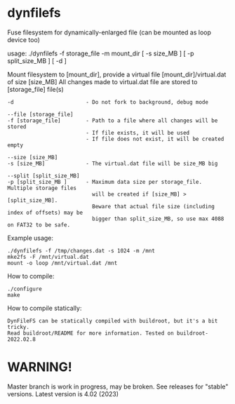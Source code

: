 # dynfilefs
Fuse filesystem for dynamically-enlarged file (can be mounted as loop device too)

usage: ./dynfilefs -f storage_file -m mount_dir [ -s size_MB ] [ -p split_size_MB ] [ -d ]

Mount filesystem to [mount_dir], provide a virtual file [mount_dir]/virtual.dat of size [size_MB]
All changes made to virtual.dat file are stored to [storage_file] file(s)

    -d                       - Do not fork to background, debug mode

    --file [storage_file]
    -f [storage_file]        - Path to a file where all changes will be stored
                             - If file exists, it will be used
                             - If file does not exist, it will be created empty

    --size [size_MB]
    -s [size_MB]             - The virtual.dat file will be size_MB big

    --split [split_size_MB]
    -p [split_size_MB ]      - Maximum data size per storage_file. Multiple storage files
                               will be created if [size_MB] > [split_size_MB].
                               Beware that actual file size (including index of offsets) may be
                               bigger than split_size_MB, so use max 4088 on FAT32 to be safe.

Example usage:

    ./dynfilefs -f /tmp/changes.dat -s 1024 -m /mnt
    mke2fs -F /mnt/virtual.dat
    mount -o loop /mnt/virtual.dat /mnt


How to compile:

    ./configure
    make


How to compile statically:

    DynFileFS can be statically compiled with buildroot, but it's a bit tricky.
    Read buildroot/README for more information. Tested on buildroot-2022.02.8




# WARNING!


Master branch is work in progress, may be broken. See releases for "stable" versions.
Latest version is 4.02 (2023)

